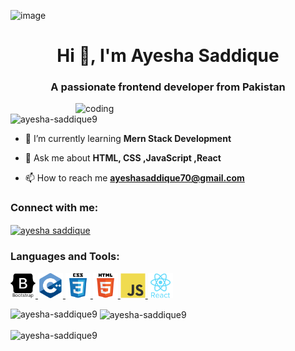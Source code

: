 ![image](https://github.com/Ayesha-Saddique9/Ayesha-Saddique9/assets/142135634/ceb54a78-b68a-4804-937a-05931e6e6b10)
<h1 align="center">Hi 👋, I'm Ayesha Saddique</h1>
<h3 align="center">A passionate frontend developer from Pakistan</h3>

<img align="right" alt="coding" width="400" src="https://user-images.githubusercontent.com/55389276/140866485-8fb1c876-9a8f-4d6a-98dc-08c4981eaf70.gif">

<p align="left"> <img src="https://komarev.com/ghpvc/?username=ayesha-saddique9&label=Profile%20views&color=0e75b6&style=flat" alt="ayesha-saddique9" /> </p>

- 🌱 I’m currently learning **Mern Stack Development**

- 💬 Ask me about **HTML, CSS ,JavaScript ,React**

- 📫 How to reach me **ayeshasaddique70@gmail.com**

<h3 align="left">Connect with me:</h3>
<p align="left">
<a href="https://linkedin.com/in/ayesha saddique" target="blank"><img align="center" src="https://raw.githubusercontent.com/rahuldkjain/github-profile-readme-generator/master/src/images/icons/Social/linked-in-alt.svg" alt="ayesha saddique" height="30" width="40" /></a>
</p>

<h3 align="left">Languages and Tools:</h3>
<p align="left"> <a href="https://getbootstrap.com" target="_blank" rel="noreferrer"> <img src="https://raw.githubusercontent.com/devicons/devicon/master/icons/bootstrap/bootstrap-plain-wordmark.svg" alt="bootstrap" width="40" height="40"/> </a> <a href="https://www.w3schools.com/cpp/" target="_blank" rel="noreferrer"> <img src="https://raw.githubusercontent.com/devicons/devicon/master/icons/cplusplus/cplusplus-original.svg" alt="cplusplus" width="40" height="40"/> </a> <a href="https://www.w3schools.com/css/" target="_blank" rel="noreferrer"> <img src="https://raw.githubusercontent.com/devicons/devicon/master/icons/css3/css3-original-wordmark.svg" alt="css3" width="40" height="40"/> </a> <a href="https://www.w3.org/html/" target="_blank" rel="noreferrer"> <img src="https://raw.githubusercontent.com/devicons/devicon/master/icons/html5/html5-original-wordmark.svg" alt="html5" width="40" height="40"/> </a> <a href="https://developer.mozilla.org/en-US/docs/Web/JavaScript" target="_blank" rel="noreferrer"> <img src="https://raw.githubusercontent.com/devicons/devicon/master/icons/javascript/javascript-original.svg" alt="javascript" width="40" height="40"/> </a> <a href="https://reactjs.org/" target="_blank" rel="noreferrer"> <img src="https://raw.githubusercontent.com/devicons/devicon/master/icons/react/react-original-wordmark.svg" alt="react" width="40" height="40"/> </a> </p>

<p><img align="left" src="https://github-readme-stats.vercel.app/api/top-langs?username=ayesha-saddique9&show_icons=true&locale=en&layout=compact" alt="ayesha-saddique9" /></p>

<p>&nbsp;<img align="center" src="https://github-readme-stats.vercel.app/api?username=ayesha-saddique9&show_icons=true&locale=en" alt="ayesha-saddique9" /></p>

<p><img align="center" src="https://github-readme-streak-stats.herokuapp.com/?user=ayesha-saddique9&" alt="ayesha-saddique9" /></p>
